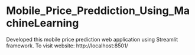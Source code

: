# Mobile_Price_Preddiction_Using_MachineLearning
Developed this mobile price prediction web application using Streamlit framework. To visit website: http://localhost:8501/
